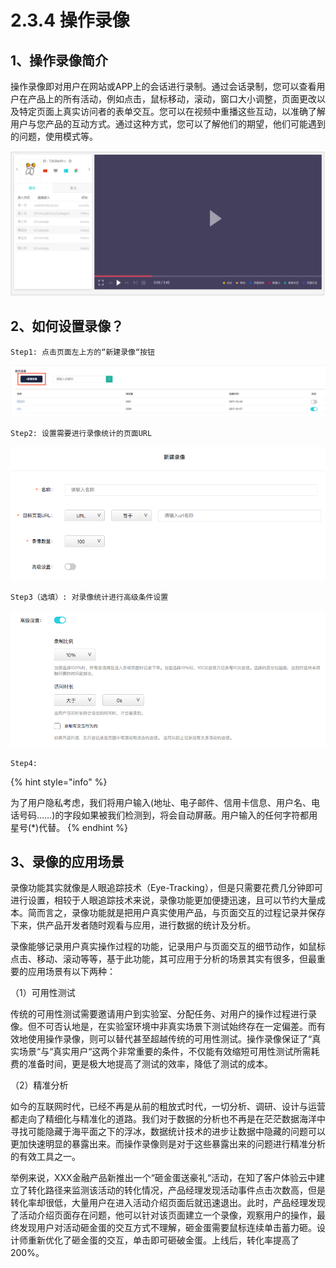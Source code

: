 # 2.3.4 操作录像

## 1、操作录像简介

操作录像即对用户在网站或APP上的会话进行录制。通过会话录制，您可以查看用户在产品上的所有活动，例如点击，鼠标移动，滚动，窗口大小调整，页面更改以及特定页面上真实访问者的表单交互。您可以在视频中重播这些互动，以准确了解用户与您产品的互动方式。通过这种方式，您可以了解他们的期望，他们可能遇到的问题，使用模式等。

![&#x5F55;&#x50CF;&#x64AD;&#x653E;&#x754C;&#x9762;&#x56FE;](../../.gitbook/assets/image%20%2839%29.png)

## 2、如何设置录像？

```text
Step1: 点击页面左上方的“新建录像“按钮
```

![&#x65B0;&#x5EFA;&#x5F55;&#x50CF;&#x9875;&#x9762;](../../.gitbook/assets/ping-mu-kuai-zhao-20180813-xia-wu-8.26.23-fu-ben.png)

```text
Step2: 设置需要进行录像统计的页面URL
```

![&#x65B0;&#x5EFA;&#x5F55;&#x50CF;-&#x57FA;&#x7840;&#x8BBE;&#x7F6E;](../../.gitbook/assets/ping-mu-kuai-zhao-20180813-xia-wu-8.28.37.png)

```text
Step3（选填）: 对录像统计进行高级条件设置
```

![&#x65B0;&#x5EFA;&#x5F55;&#x50CF;-&#x9AD8;&#x7EA7;&#x8BBE;&#x7F6E;](../../.gitbook/assets/ping-mu-kuai-zhao-20180813-xia-wu-8.28.48.png)

```text
Step4: 
```

{% hint style="info" %}

为了用户隐私考虑，我们将用户输入\(地址、电子邮件、信用卡信息、用户名、电话号码……\)的字段如果被我们检测到，将会自动屏蔽。用户输入的任何字符都用星号\(\*\)代替。
{% endhint %}

## 3、录像的应用场景

录像功能其实就像是人眼追踪技术（Eye-Tracking），但是只需要花费几分钟即可进行设置，相较于人眼追踪技术来说，录像功能更加便捷迅速，且可以节约大量成本。简而言之，录像功能就是把用户真实使用产品，与页面交互的过程记录并保存下来，供产品开发者随时观看与应用，进行数据的统计及分析。

录像能够记录用户真实操作过程的功能，记录用户与页面交互的细节动作，如鼠标点击、移动、滚动等等，基于此功能，其可应用于分析的场景其实有很多，但最重要的应用场景有以下两种：

（1）可用性测试

传统的可用性测试需要邀请用户到实验室、分配任务、对用户的操作过程进行录像。但不可否认地是，在实验室环境中非真实场景下测试始终存在一定偏差。而有效地使用操作录像，则可以替代甚至超越传统的可用性测试。操作录像保证了“真实场景“与“真实用户“这两个非常重要的条件，不仅能有效缩短可用性测试所需耗费的准备时间，更是极大地提高了测试的效率，降低了测试的成本。

（2）精准分析

如今的互联网时代，已经不再是从前的粗放式时代，一切分析、调研、设计与运营都走向了精细化与精准化的道路。我们对于数据的分析也不再是在茫茫数据海洋中寻找可能隐藏于海平面之下的浮冰，数据统计技术的进步让数据中隐藏的问题可以更加快速明显的暴露出来。而操作录像则是对于这些暴露出来的问题进行精准分析的有效工具之一。

举例来说，XXX金融产品新推出一个“砸金蛋送豪礼“活动，在知了客户体验云中建立了转化路径来监测该活动的转化情况，产品经理发现活动事件点击次数高，但是转化率却很低，大量用户在进入活动介绍页面后就迅速退出。此时，产品经理发现了活动介绍页面存在问题，他可以针对该页面建立一个录像，观察用户的操作，最终发现用户对活动砸金蛋的交互方式不理解，砸金蛋需要鼠标连续单击蓄力砸。设计师重新优化了砸金蛋的交互，单击即可砸破金蛋。上线后，转化率提高了200%。

#### 

